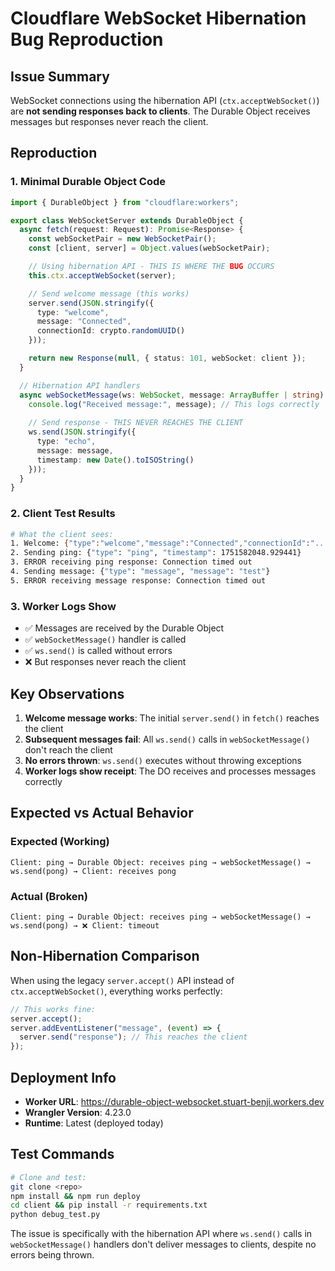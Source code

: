 # Cloudflare WebSocket Hibernation Bug Reproduction

## Issue Summary
WebSocket connections using the hibernation API (`ctx.acceptWebSocket()`) are **not sending responses back to clients**. The Durable Object receives messages but responses never reach the client.

## Reproduction

### 1. Minimal Durable Object Code
```typescript
import { DurableObject } from "cloudflare:workers";

export class WebSocketServer extends DurableObject {
  async fetch(request: Request): Promise<Response> {
    const webSocketPair = new WebSocketPair();
    const [client, server] = Object.values(webSocketPair);

    // Using hibernation API - THIS IS WHERE THE BUG OCCURS
    this.ctx.acceptWebSocket(server);

    // Send welcome message (this works)
    server.send(JSON.stringify({ 
      type: "welcome", 
      message: "Connected",
      connectionId: crypto.randomUUID()
    }));

    return new Response(null, { status: 101, webSocket: client });
  }

  // Hibernation API handlers
  async webSocketMessage(ws: WebSocket, message: ArrayBuffer | string): Promise<void> {
    console.log("Received message:", message); // This logs correctly
    
    // Send response - THIS NEVER REACHES THE CLIENT
    ws.send(JSON.stringify({
      type: "echo",
      message: message,
      timestamp: new Date().toISOString()
    }));
  }
}
```

### 2. Client Test Results
```bash
# What the client sees:
1. Welcome: {"type":"welcome","message":"Connected","connectionId":"..."}  ✅ WORKS
2. Sending ping: {"type": "ping", "timestamp": 1751582048.929441}         ✅ SENT
3. ERROR receiving ping response: Connection timed out                     ❌ NO RESPONSE
4. Sending message: {"type": "message", "message": "test"}                ✅ SENT  
5. ERROR receiving message response: Connection timed out                  ❌ NO RESPONSE
```

### 3. Worker Logs Show
- ✅ Messages are received by the Durable Object
- ✅ `webSocketMessage()` handler is called
- ✅ `ws.send()` is called without errors
- ❌ But responses never reach the client

## Key Observations

1. **Welcome message works**: The initial `server.send()` in `fetch()` reaches the client
2. **Subsequent messages fail**: All `ws.send()` calls in `webSocketMessage()` don't reach the client
3. **No errors thrown**: `ws.send()` executes without throwing exceptions
4. **Worker logs show receipt**: The DO receives and processes messages correctly

## Expected vs Actual Behavior

### Expected (Working)
```
Client: ping → Durable Object: receives ping → webSocketMessage() → ws.send(pong) → Client: receives pong
```

### Actual (Broken)
```
Client: ping → Durable Object: receives ping → webSocketMessage() → ws.send(pong) → ❌ Client: timeout
```

## Non-Hibernation Comparison
When using the legacy `server.accept()` API instead of `ctx.acceptWebSocket()`, everything works perfectly:

```typescript
// This works fine:
server.accept();
server.addEventListener("message", (event) => {
  server.send("response"); // This reaches the client
});
```

## Deployment Info
- **Worker URL**: https://durable-object-websocket.stuart-benji.workers.dev
- **Wrangler Version**: 4.23.0
- **Runtime**: Latest (deployed today)

## Test Commands
```bash
# Clone and test:
git clone <repo>
npm install && npm run deploy
cd client && pip install -r requirements.txt
python debug_test.py
```

The issue is specifically with the hibernation API where `ws.send()` calls in `webSocketMessage()` handlers don't deliver messages to clients, despite no errors being thrown.